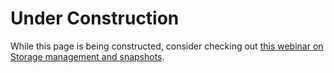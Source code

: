 # Under Construction

While this page is being constructed, consider checking out [this webinar on Storage management and snapshots](https://video.ethz.ch/events/opencast/miscellaneous/webinars/ba506689-f6ff-4ebd-bfb7-b61d2f3fcaef.html).
